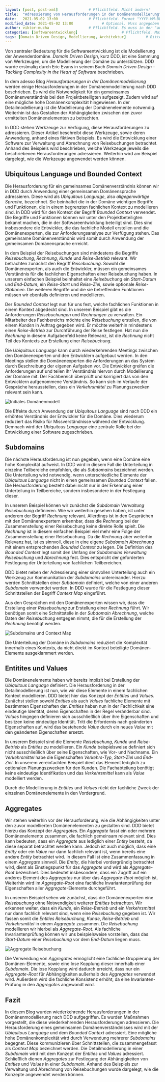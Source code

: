 ```yaml
---
layout: [post, post-xml]              # Pflichtfeld. Nicht ändern!
title:  "Adressierung von Herausforderungen in der Domänenmodellierung"         # Pflichtfeld. Bitte einen Titel für den Blog Post angeben.
date:   2021-05-02 13:00              # Pflichtfeld. Format "YYYY-MM-DD HH:MM". Muss für Veröffentlichung in der Vergangenheit liegen. (Für Preview egal)
modified_date: 2021-05-02 13:00             # Optional. Muss angegeben werden, wenn eine bestehende Datei geändert wird.
author: viktor-mucha                  # Pflichtfeld. Es muss in der "authors.yml" einen Eintrag mit diesem Namen geben.
categories: [Softwareentwicklung]                    # Pflichtfeld. Maximal eine der angegebenen Kategorien verwenden.
tags: [Domain Driven Design, Modellierung, Architektur]         # Bitte auf Großschreibung achten.
---
```


Von zentraler Bedeutung für die Softwareentwicklung ist die Modellierung der Anwenderdomäne.
_Domain Driven Design_, kurz DDD, ist eine Sammlung von Werkzeugen, um die Modellierung der Domäne zu unterstützen.
DDD wurde erstmalig durch Eric Evans in seinem Buch _Domain Driven Design - Tackling Complexity in the Heart of Software_ beschrieben.

In dem adesso Blog _Herausforderungen in der Domänenmodellierung_ werden einige Herausforderungen in der Domänenmodellierung nach DDD beschrieben.
Es wird die Notwendigkeit für ein gemeinsames Domänenverständnis bei den Projektbeteiligten aufgezeigt.
Zudem wird auf eine mögliche hohe Domänenkomplexität hingewiesen.
In der Detailmodellierung ist die Modellierung der Domänenelemente notwendig.
Weiterhin ist das Gestalten der Abhängigkeiten zwischen den zuvor ermittelten Domänenelementen zu betrachten.

In DDD stehen Werkzeuge zur Verfügung, diese Herausforderungen zu adressieren.
Dieser Artikel beschreibt diese Werkzeuge, sowie deren Anwendung, anhand eines fiktiven Beispiels.
Es wird die Entwicklung einer Software zur Verwaltung und Abrechnung von Reisebuchungen betrachtet.
Anhand des Beispiels wird beschrieben, welche Werkzeuge jeweils die beschriebenen Herausforderungen adressieren. 
Weiterhin wird am Beispiel dargelegt, wie die Werkzeuge angewendet werden können.

## Ubiquitous Language und Bounded Context

Die Herausforderung für ein gemeinsames Domänenverständnis können wir in DDD durch Anwendung einer gemeinsamen Domänensprache adressieren.
Diese wird als _Ubiquitous Language_, also _allgegenwärtige Sprache_, bezeichnet. 
Sie beinhaltet die in der Domäne wichtigen Begriffe und Funktionen, die in einem begrenzten fachlichen Kontext zu modellieren sind.
In DDD wird für den Kontext der Begriff _Bounded Context_ verwendet.
Die Begriffe und Funktionen können wir unter den Projektbeteiligten bekannt machen, die in der Softwareentwicklung beteiligt sind.
Dies sind insbesondere die Entwickler, die das fachliche Modell erstellen und die Domänenexperten, die zur Anforderungsanalyse zur Verfügung stehen.
Das gemeinsame Domänenverständnis wird somit durch Anwendung der gemeinsamen Domänensprache erreicht.

In dem Beispiel der Reisebuchungen sind mindestens die Begriffe _Reisebuchung_, _Rechnung_, _Kunde_ und _Reise-Betrieb_ relevant. 
Wir betrachten zunächst den Begriff _Reisebuchung_.
Sowohl die Domänenexperten, als auch die Entwickler, müssen ein gemeinsames Verständnis für die fachlichen Eigenschaften einer Reisebuchung haben.
In unserem einfachen Beispiel beinhaltet eine _Reisebuchung_ ein _Start-Datum_ und _End-Datum_, ein _Reise-Start_ und _Reise-Ziel_, sowie optionale _Reise-Stationen_.
Die weiteren Begriffe und die sie betreffenden Funktionen müssen wir ebenfalls definieren und modellieren.

Der _Bounded Context_ legt nun für uns fest, welche fachlichen Funktionen in einem Kontext abgedeckt sind.
In unserem Beispiel gibt es die Anforderungen _Reisebuchungen_ und _Rechnungen_ zu verwalten.
Ein Mitarbeiter des Fachbereichs möchte eine _Reisebuchung_ erstellen, die von einem _Kunden_ in Auftrag gegeben wird.
Er möchte weiterhin mindestens einen _Reise-Betrieb_ zur Durchführung der Reise festlegen.
Hat nun die _Rechnung_ in diesem Aufgabenfeld keine Relevanz, ist die _Rechnung_ nicht Teil des Kontexts zur Erstellung einer _Reisebuchung_.

Die _Ubiquitous Language_ kann durch wiederkehrenden Meetings zwischen den Domänenexperten und den Entwicklern aufgebaut werden. 
In den Meetings stellen die Domänenexperten die Anforderungen an das System durch Beschreibung der eigenen Aufgaben vor.
Die Entwickler greifen die Anforderungen auf und teilen ihr Verständnis hiervon durch Modellierung der Domäne mit.
Der Fachbereich überprüft und korrigiert das von den Entwicklern aufgenommene Verständnis.
So kann sich im Verlaufe der Gespräche herausstellen, dass ein _Verkehrsmittel_ zu Planungszwecken relevant sein kann.

![Initiales Domänenmodell](/assets/images/posts/Adressierung-von-Herausforderungen-in-der-Domaenenmodellierung/bild_01_initiales_domaenenmodell.png)

Die Effekte durch Anwendung der _Ubiquitous Language_ sind nach DDD ein erhöhtes Verständnis der Entwickler für die Domäne.
Dies wiederum reduziert das Risiko für Missverständnisse während der Entwicklung.
Demnach wird der _Ubiquitous Language_ eine zentrale Rolle bei der Entwicklung einer Software zugeschrieben.

## Subdomains

Die nächste Herausforderung ist nun gegeben, wenn eine Domäne eine hohe Komplexität aufweist.
In DDD wird in diesem Fall die Unterteilung in einzelne Teilbereiche empfohlen, die als _Subdomains_ bezeichnet werden.
Die Unterteilung wird notwendig, wenn unterschiedliche Elemente der _Ubiquitous Language_ nicht in einen gemeinsamen _Bounded Context_ fallen.
Die Herausforderung besteht dabei nicht nur in der Erkennung einer Unterteilung in Teilbereiche, sondern insbesondere in der Festlegung dieser.

In unserem Beispiel können wir zunächst die _Subdomain_ _Verwaltung Reisebuchung_ definieren.
Wie wir weiterhin gesehen haben, ist unter anderem der Begriff _Rechnung_ relevant.
Allerdings ist in den Gesprächen mit den Domänenexpertern erkennbar, dass die _Rechnung_ bei der Zusammenstellung einer Reisebuchung keine direkte Rolle spielt.
Die _Rechnung_ ist in diesem einfachen Beispiel viel mehr eine Folge der Zusammenstellung einer Reisebuchung.
Da die _Rechnung_ aber weiterhin Relevanz hat, ist es sinnvoll, diese in eine eigene _Subdomain_ _Abrechnung_ mit einem entsprechenden _Bounded Context_ zu legen.
Die Definition des _Bounded Context_ legt somit den Umfang der _Subdomains_ _Verwaltung Reisebuchung_ und _Abrechnung_ fest.
Dies entspricht der geforderten Festlegung der Unterteilung von fachlichen Teilbereichen.

DDD bietet neben der Adressierung einer sinnvollen Unterteilung auch ein Werkzeug zur Kommunikation der _Subdomains_ untereinander.
Hierzu werden Schnittstellen einer _Subdomain_ definiert, welche von einer anderen _Subdomain_ verwendet werden.
In DDD wurde für die Festlegung dieser Schnittstellen der Begriff _Context Map_ eingeführt.

Aus den Gesprächen mit den Domänenexperten wissen wir, dass die Erstellung einer _Reisebuchung_ zur Erstellung einer _Rechnung_ führt.
Wir benötigen somit eine Schnittstelle in der _Subdomain_ _Abrechnung_, welche Daten der _Reisebuchung_ entgegen nimmt, die für die Erstellung der _Rechnung_ benötigt werden.

![Subdomains und Context Map](/assets/images/posts/Adressierung-von-Herausforderungen-in-der-Domaenenmodellierung/bild_02_subdomains_und_context_map.png)

Die Unterteilung der Domäne in _Subdomains_ reduziert die Komplexität innerhalb eines Kontexts, da nicht direkt im Kontext beteiligte Domänen-Elemente ausgeklammert werden.

## Entitites und Values

Die Domänenelemente haben wir bereits implizit bei Erstellung der _Ubiquitous Language_ definiert.
Die Herausforderung in der Detailmodellierung ist nun, wie wir diese Elemente in einem fachlichen Kontext modellieren.
DDD bietet hier das Konzept der _Entities_ und _Values_.
Zunächst stellen sowohl _Entities_ als auch _Values_ fachliche Elemente mit bestimmten Eigenschaften dar.
_Entities_ haben nun in der Fachlichkeit eine eindeutige Identität, deren Eigenschaften in der Regel veränderbar sind.
_Values_ hingegen definieren sich ausschließlich über ihre Eigenschaften und besitzen keine eindeutige Identität.
Tritt die Erfordernis nach geänderten Eigenschaften auf, wird das bestehende _Value_ durch ein neues _Value_ mit den geänderten Eigenschaften ersetzt.

In unserem Beispiel sind die Elemente _Reisebuchung_, _Kunde_ und _Reise-Betrieb_ als _Entities_ zu modellieren.
Ein _Kunde_ beispielsweise definiert sich nicht ausschließlich über seine Eigenschaften, wie Vor- und Nachname.
Ein _Verkehrsmittel_ habe die Eigenschaften _Verkehrs-Typ_, _Start-Ziel_ und _End-Ziel_.
In unserem vereinfachten Beispiel dient das Element lediglich zu optionalen Planungszwecken für den Kunden.
Die Fachabteilung benötigt keine eindeutige Identifikation und das _Verkehrsmittel_ kann als _Value_ modelliert werden.

Durch die Modellierung in _Entities_ und _Values_ rückt der fachliche Zweck der einzelnen Domänenelemente in den Vordergrund.

## Aggregates

Wir stehen weiterhin vor der Herausforderung, wie die Abhängigkeiten unter den zuvor modellierten Domänenelementen zu gestalten sind.
DDD bietet hierzu das Konzept der _Aggregates_.
Ein _Aggregate_ fasst ein oder mehrere Domänenelemente zusammen, die fachlich gemeinsam relevant sind.
Dies kann bedeuten, dass ein _Aggregate_ aus lediglich einer _Entity_ besteht, da diese separat betrachtet werden kann.
Jedoch ist auch möglich, dass eine _Entity_ oder ein _Value_ nur dann fachlich relevant ist, wenn bereits eine andere _Entity_ betrachtet wird.
In diesem Fall ist eine Zusammenfassung in einem _Aggregate_ sinnvoll.
Die _Entity_, die hierbei vordergründig betrachtet wird, dient als Einstiegspunkt für das _Aggregate_ und wird als _Aggregate-Root_ bezeichnet.
Dies bedeutet insbesondere, dass ein Zugriff auf ein anderes Element des _Aggregates_ nur über das _Aggregate-Root_ möglich ist.
Weiterhin wird im _Aggregate-Root_ eine fachliche Invariantenprüfung der Eigenschaften aller _Aggregate_-Elemente durchgeführt.

In unserem Beispiel sehen wir zunächst, dass die Domänenexperten eine _Reisebuchung_ ohne Notwendigkeit weiterer _Entities_ betrachten.
Wir erkennen weiter, dass ein _Kunde_, ein _Reise-Betrieb_ und ein _Verkehrsmittel_ nur dann fachlich relevant sind, wenn eine _Reisebuchung_ gegeben ist.
Wir fassen somit die _Entities_ _Reisebuchung_, _Kunde_, _Reise-Betrieb_ und _Verkehrsmittel_ in einem _Aggregate_ zusammen.
Die _Reisebuchung_ modellieren wir hierbei als _Aggregate-Root_.
Als fachliche Invariantenprüfung können wir uns beispielsweise vorstellen, dass das _Start-Datum_ einer _Reisebuchung_ vor dem _End-Datum_ liegen muss.

![Aggregate Reisebuchung](/assets/images/posts/Adressierung-von-Herausforderungen-in-der-Domaenenmodellierung/bild_03_aggregate_reisebuchung.png)

Die Verwendung von _Aggregates_ ermöglicht eine fachliche Gruppierung der Domänen-Elemente, sowie eine lose Kopplung dieser innerhalb einer _Subdomain_.
Die lose Kopplung wird dadurch erreicht, dass nur ein _Aggregate-Root_ für Abhängigkeiten außerhalb des _Aggregates_ verwendet wird.
Außerdem wird die fachliche Konsistenz erhöht, da eine Invarianten-Prüfung in den _Aggregates_ angewandt wird.

## Fazit

In diesem Blog wurden wiederkehrende Herausforderungen in der Domänenmodellierung nach DDD aufgegriffen.
Es wurden Maßnahmen vorgestellt, die diese wiederkehrenden Herausforderungen adressieren.
Die Herausforderung eines gemeinsamen Domänenverständnisses wird mit der _Ubiquitous Language_ und dem _Bounded Context_ adressiert.
Eine mögliche hohe Domänenkomplexität wird durch Verwendung mehrerer _Subdomains_ begegnet.
Diese kommunizieren über Schnittstellen, die zusammengefasst als _Context Map_ bezeichnet werden.
Die Detailmodellierung in einer _Subdomain_ wird mit dem Konzept der _Entities_ und _Values_ adressiert.
Schließlich dienen _Aggregates_ zur Festlegung der Abhängigkeiten von _Entities_ und _Values_ in einer _Subdomain_.
Anhand des Beispiels zur Verwaltung und Abrechnung von Reisebuchungen wurde dargelegt, wie die Konzepte angewendet werden können.
